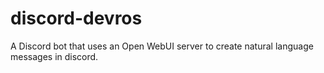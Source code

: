 # discord-devros
A Discord bot that uses an Open WebUI server to create natural language messages in discord.
